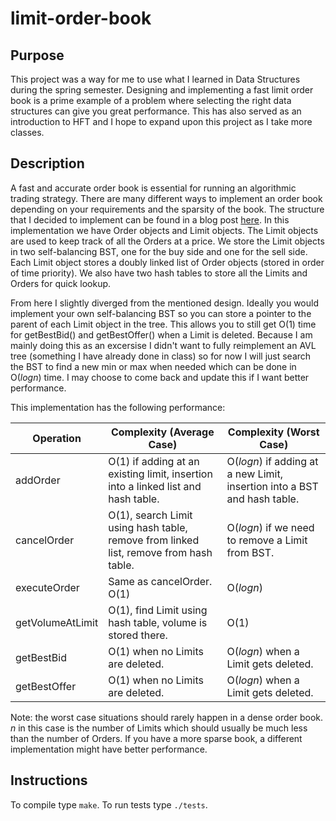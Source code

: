 # limit-order-book

## Purpose
This project was a way for me to use what I learned in Data Structures during the
spring semester. Designing and implementing a fast limit order book is a prime example
of a problem where selecting the right data structures can give you great performance. This has
also served as an introduction to HFT and I hope to expand upon this project as I take
more classes.

## Description
A fast and accurate order book is essential for running an algorithmic trading
strategy. There are many different ways to implement an order book depending on
your requirements and the sparsity of the book. The structure that I decided to
implement can be found in a blog post [here](https://web.archive.org/web/20110219155647/http://howtohft.wordpress.com/author/howtohft/).
In this implementation we have Order objects and Limit objects. The Limit objects
are used to keep track of all the Orders at a price. We store the Limit objects in
two self-balancing BST, one for the buy side and one for the sell side. Each Limit
object stores a doubly linked list of Order objects (stored in order of time priority).
We also have two hash tables to store all the Limits and Orders for quick lookup.

From here I slightly diverged from the mentioned design. Ideally you would implement your own
self-balancing BST so you can store a pointer to the parent of each Limit object in the tree.
This allows you to still get O(1) time for getBestBid() and getBestOffer() when a Limit is deleted.
Because I am mainly doing this as an excersise I didn't want to fully reimplement an AVL tree
(something I have already done in class) so for now I will just search the BST to find a new min
or max when needed which can be done in O(*logn*) time. I may choose to come back and update 
this if I want better performance.

This implementation has the following performance:

| Operation        | Complexity (Average Case)                         | Complexity (Worst Case)                                   |
|------------------|---------------------------------------------------|-----------------------------------------------------------|
| addOrder         | O(1) if adding at an existing limit, insertion into a linked list and hash table. | O(*logn*) if adding at a new Limit, insertion into a BST and hash table. |
| cancelOrder      | O(1), search Limit using hash table, remove from linked list, remove from hash table. | O(*logn*) if we need to remove a Limit from BST. |
| executeOrder     | Same as cancelOrder. O(1)                         | O(*logn*)                                                    |
| getVolumeAtLimit | O(1), find Limit using hash table, volume is stored there. | O(1)                        |
| getBestBid       | O(1) when no Limits are deleted.                  | O(*logn*) when a Limit gets deleted.                         |
| getBestOffer     | O(1) when no Limits are deleted.                  | O(*logn*) when a Limit gets deleted.                         |

Note: the worst case situations should rarely happen in a dense order book.
*n* in this case is the number of Limits which should usually be much less than the number
of Orders. If you have a more sparse book, a different implementation might have better
performance.
## Instructions
To compile type `make`. To run tests type `./tests`.